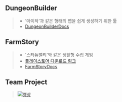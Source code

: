 ## DungeonBuilder
> - '아이작'과 같은 형태의 맵을 쉽게 생성하기 위한 툴
> - [DungeonBuilderDocs](https://github.com/xcb00/Portfolios/blob/main/Folder/DungeonBuilderDocs.md)

## FarmStory
> - '스타듀밸리'와 같은 생활형 수집 게임
> - [플레이스토어 다운로드 링크](https://play.google.com/store/apps/details?id=com.geon.farmstory)
> - [FarmStoryDocs](https://github.com/xcb00/Portfolios/blob/main/Folder/FarmStoryDocs.md)

## Team Project
> [![영상](http://img.youtube.com/vi/baY5OeMPuSk/0.jpg)](https://youtu.be/baY5OeMPuSk?t=0s) 
